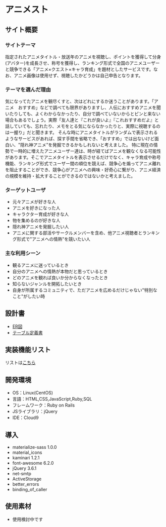 
# アニメスト

## サイト概要
### サイトテーマ
指定されたアニメタイトル・放送年のアニメを視聴し、ポイントを獲得して分身(アバター)を成長させ、称号を獲得し、ランキング形式で全国のアニメユーザーと競争できる「アニメ×クエスト×キャラ育成」を題材としたサービスです。なお、アニメ画像は使用せず、視聴したかどうかは自己申告となります。

### テーマを選んだ理由
気になってたアニメを観尽くすと、次はどれにするか迷うことがあります。「アニメ　おすすめ」などで調べても限界がありますし、人伝におすすめアニメを聞いたりしても、よくわからなかったり、自分で調べていないからとピンと来ない場合もあるでしょう。実際「友人達と『これが良いよ』『これおすすめだよ』と話していても、忘れたり、メモをとる気にならなかったりと、実際に視聴するのは一握り」だと聞きます。
そんな時にアニメタイトルがランダムで表示されるようなサービスがあれば、探す手間を省略でき、「おすすめ」では出ないけど面白い、"隠れ神アニメ"を発掘できるかもしれないと考えました。
特に現在の情勢で一時的に増えたアニメユーザー達は、時が経てばアニメを観なくなる可能性があります。そこでアニメタイトルを表示させるだけでなく、キャラ育成や称号機能、ランキング形式でユーザー間の順位を競えば、競争心を煽ってアニメ離れを阻止することができ、競争心がアニメへの興味・好奇心に繋がり、アニメ経済の規模を維持・拡大することができるのではないかと考えました。

### ターゲットユーザ

- 元々アニメが好きな人
- アニメを好きになった人
- キャラクター育成が好きな人
- 物を集めるのが好きな人
- 隠れ神アニメを発掘したい人
- アニメに関する部活やサークルメンバーを含め、他アニメ視聴者とランキング形式で"アニメへの情熱"を競いたい人

### 主な利用シーン

- 観るアニメに迷っているとき
- 自分のアニメへの情熱が本物だと思っているとき
- どのアニメを観れば良いか分からなくなったとき
- 知らないジャンルを開拓したいとき
- 自身が所属するコミュニティで、ただアニメを広めるだけじゃない"特別なこと"がしたい時

## 設計書
- [ER図](https://drive.google.com/file/d/1XReU3uYpgOhbVjkJaQ22HAqj0AdDeAcJ/view?usp=sharing)
- [テーブル定義書](https://docs.google.com/spreadsheets/d/1AmsZ1yJPB7EGjiZuibkxRuHIPlZZqPTcp-N1T93vY6w/edit?usp=sharing)

## 実装機能リスト
リストは[こちら](https://docs.google.com/spreadsheets/d/1ui7cRQsYLrmJbussVq6b6Je69bkcSeMT1m5BW7IoXXw/edit?usp=sharing)

## 開発環境
- OS：Linux(CentOS)
- 言語：HTML,CSS,JavaScript,Ruby,SQL
- フレームワーク：Ruby on Rails
- JSライブラリ：jQuery
- IDE：Cloud9

## 導入
- materialize-sass 1.0.0
- material_icons
- kaminari 1.2.1
- font-awesome 6.2.0
- jQuery 3.6.1
- net-smtp
- ActiveStorage
- better_errors
- binding_of_caller

## 使用素材
- 使用検討中です